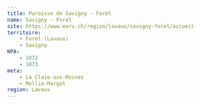 ```yaml
---
title: Paroisse de Savigny - Forel
name: Savigny - Forel
site: https://www.eerv.ch/region/lavaux/savigny-forel/accueil
territoire:
    - Forel (Lavaux)
    - Savigny
NPA:
    - 1072
    - 1073
meta:
    - La Claie-aux-Moines
    - Mollie-Margot
region: Lavaux
---
```

